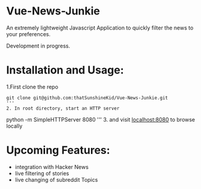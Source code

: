 # Vue-News-Junkie

An extremely lightweight Javascript Application to quickly filter the news to your preferences.

Development in progress.

# Installation and Usage:
 1.First clone the repo
 ```
 git clone git@github.com:thatSunshineKid/Vue-News-Junkie.git
 '''
2. In root directory, start an HTTP server
```
python -m SimpleHTTPServer 8080
'''
3. and visit [localhost:8080](localhost:8080) to browse locally


# Upcoming Features:
 - integration with Hacker News
 - live filtering of stories
 - live changing of subreddit Topics





